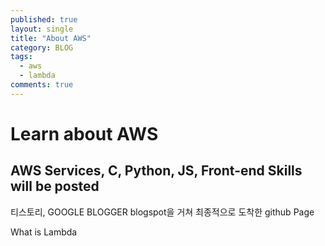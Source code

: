 ```yaml
---
published: true
layout: single
title: "About AWS"
category: BLOG
tags:
  - aws
  - lambda
comments: true
---
```


Learn about AWS
=============

AWS Services, C, Python, JS, Front-end Skills will be posted
------------

티스토리, GOOGLE BLOGGER blogspot을 거쳐 최종적으로 도착한 github Page

What is Lambda
